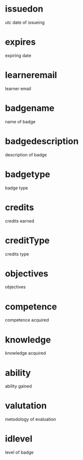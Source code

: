 # issuedon
utc date of issueing
# expires
expiring date
# learneremail
learner email 
# badgename
name of badge
# badgedescription
description of badge
# badgetype
badge type
# credits
credits earned
# creditType
credits type
# objectives
objectives 
# competence
competence acquired
# knowledge
knowledge acquired
# ability
ability gained
# valutation
metodology of evaluation
# idlevel
level of badge